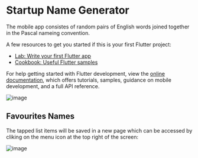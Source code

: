 # Startup Name Generator

The mobile app consistes of random pairs of English words joined together in the Pascal nameing convention.

A few resources to get you started if this is your first Flutter project:

- [Lab: Write your first Flutter app](https://docs.flutter.dev/get-started/codelab)
- [Cookbook: Useful Flutter samples](https://docs.flutter.dev/cookbook)

For help getting started with Flutter development, view the
[online documentation](https://docs.flutter.dev/), which offers tutorials,
samples, guidance on mobile development, and a full API reference.

![image](https://user-images.githubusercontent.com/40559010/200176575-837c3920-09b9-4d9b-939f-7bdc7bf6ebc1.png)


## Favourites Names

The tapped list items will be saved in a new page which can be accessed by cliking on the menu icon at the top right of the screen:

![image](https://user-images.githubusercontent.com/40559010/200176728-29394c8c-b4bc-4723-9927-f4dc47f5147d.png)
